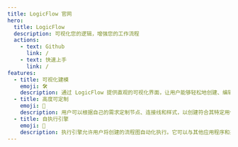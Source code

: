 ```yaml
---
title: LogicFlow 官网
hero:
  title: LogicFlow
  description: 可视化您的逻辑，增强您的工作流程
  actions:
    - text: Github
      link: /
    - text: 快速上手
      link: /
features:
  - title: 可视化建模
    emoji: 🛠
    description: 通过 LogicFlow 提供直观的可视化界面，让用户能够轻松地创建、编辑和管理复杂的逻辑流程图。
  - title: 高度可定制
    emoji: 🚀
    description: 用户可以根据自己的需求定制节点、连接线和样式，以创建符合其特定用例的定制化逻辑流程图。
  - title: 自执行引擎
    emoji: 🎯
    description: 执行引擎允许用户将创建的流程图自动化执行。它可以与其他应用程序和系统集成，以便执行流程中定义的操作。为无代码实现提供新的思路。
---
```


